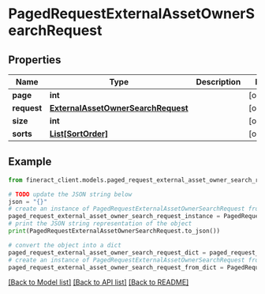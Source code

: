 # PagedRequestExternalAssetOwnerSearchRequest


## Properties

Name | Type | Description | Notes
------------ | ------------- | ------------- | -------------
**page** | **int** |  | [optional] 
**request** | [**ExternalAssetOwnerSearchRequest**](ExternalAssetOwnerSearchRequest.md) |  | [optional] 
**size** | **int** |  | [optional] 
**sorts** | [**List[SortOrder]**](SortOrder.md) |  | [optional] 

## Example

```python
from fineract_client.models.paged_request_external_asset_owner_search_request import PagedRequestExternalAssetOwnerSearchRequest

# TODO update the JSON string below
json = "{}"
# create an instance of PagedRequestExternalAssetOwnerSearchRequest from a JSON string
paged_request_external_asset_owner_search_request_instance = PagedRequestExternalAssetOwnerSearchRequest.from_json(json)
# print the JSON string representation of the object
print(PagedRequestExternalAssetOwnerSearchRequest.to_json())

# convert the object into a dict
paged_request_external_asset_owner_search_request_dict = paged_request_external_asset_owner_search_request_instance.to_dict()
# create an instance of PagedRequestExternalAssetOwnerSearchRequest from a dict
paged_request_external_asset_owner_search_request_from_dict = PagedRequestExternalAssetOwnerSearchRequest.from_dict(paged_request_external_asset_owner_search_request_dict)
```
[[Back to Model list]](../README.md#documentation-for-models) [[Back to API list]](../README.md#documentation-for-api-endpoints) [[Back to README]](../README.md)


